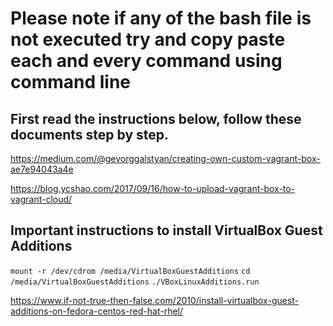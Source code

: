 
# Please note if any of the bash file is not executed try and copy paste each and every command using command line

## First read the instructions below, follow these documents step by step.

https://medium.com/@gevorggalstyan/creating-own-custom-vagrant-box-ae7e94043a4e

https://blog.ycshao.com/2017/09/16/how-to-upload-vagrant-box-to-vagrant-cloud/

## Important instructions to install VirtualBox Guest Additions

```mount -r /dev/cdrom /media/VirtualBoxGuestAdditions```
```cd /media/VirtualBoxGuestAdditions```
```./VBoxLinuxAdditions.run```

https://www.if-not-true-then-false.com/2010/install-virtualbox-guest-additions-on-fedora-centos-red-hat-rhel/

